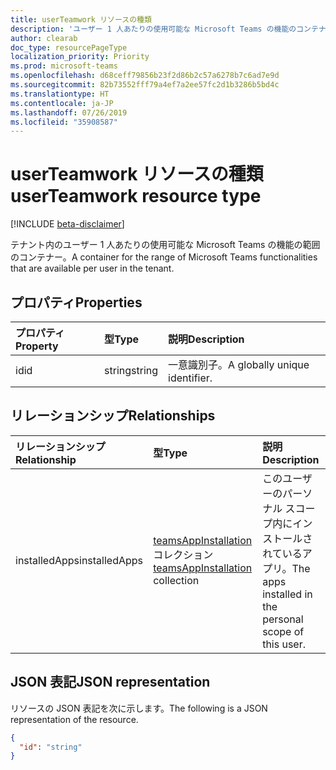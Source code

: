 ```yaml
---
title: userTeamwork リソースの種類
description: 'ユーザー 1 人あたりの使用可能な Microsoft Teams の機能のコンテナ―。 '
author: clearab
doc_type: resourcePageType
localization_priority: Priority
ms.prod: microsoft-teams
ms.openlocfilehash: d68ceff79856b23f2d86b2c57a6278b7c6ad7e9d
ms.sourcegitcommit: 82b73552fff79a4ef7a2ee57fc2d1b3286b5bd4c
ms.translationtype: HT
ms.contentlocale: ja-JP
ms.lasthandoff: 07/26/2019
ms.locfileid: "35908587"
---
```

# <a name="userteamwork-resource-type"></a><span data-ttu-id="fd780-103">userTeamwork リソースの種類</span><span class="sxs-lookup"><span data-stu-id="fd780-103">userTeamwork resource type</span></span>

[!INCLUDE [beta-disclaimer](../../includes/beta-disclaimer.md)]

<span data-ttu-id="fd780-104">テナント内のユーザー 1 人あたりの使用可能な Microsoft Teams の機能の範囲のコンテナー。</span><span class="sxs-lookup"><span data-stu-id="fd780-104">A container for the range of Microsoft Teams functionalities that are available per user in the tenant.</span></span>

## <a name="properties"></a><span data-ttu-id="fd780-105">プロパティ</span><span class="sxs-lookup"><span data-stu-id="fd780-105">Properties</span></span>

| <span data-ttu-id="fd780-106">プロパティ</span><span class="sxs-lookup"><span data-stu-id="fd780-106">Property</span></span> | <span data-ttu-id="fd780-107">型</span><span class="sxs-lookup"><span data-stu-id="fd780-107">Type</span></span> | <span data-ttu-id="fd780-108">説明</span><span class="sxs-lookup"><span data-stu-id="fd780-108">Description</span></span> |
|:---------------|:--------|:----------|
|<span data-ttu-id="fd780-109">id</span><span class="sxs-lookup"><span data-stu-id="fd780-109">id</span></span>|<span data-ttu-id="fd780-110">string</span><span class="sxs-lookup"><span data-stu-id="fd780-110">string</span></span>| <span data-ttu-id="fd780-111">一意識別子。</span><span class="sxs-lookup"><span data-stu-id="fd780-111">A globally unique identifier.</span></span> |

## <a name="relationships"></a><span data-ttu-id="fd780-112">リレーションシップ</span><span class="sxs-lookup"><span data-stu-id="fd780-112">Relationships</span></span>

| <span data-ttu-id="fd780-113">リレーションシップ</span><span class="sxs-lookup"><span data-stu-id="fd780-113">Relationship</span></span> | <span data-ttu-id="fd780-114">型</span><span class="sxs-lookup"><span data-stu-id="fd780-114">Type</span></span> | <span data-ttu-id="fd780-115">説明</span><span class="sxs-lookup"><span data-stu-id="fd780-115">Description</span></span> |
|:---------------|:--------|:----------|
|<span data-ttu-id="fd780-116">installedApps</span><span class="sxs-lookup"><span data-stu-id="fd780-116">installedApps</span></span>|<span data-ttu-id="fd780-117">[teamsAppInstallation](teamsappinstallation.md) コレクション</span><span class="sxs-lookup"><span data-stu-id="fd780-117">[teamsAppInstallation](teamsappinstallation.md) collection</span></span>|<span data-ttu-id="fd780-118">このユーザーのパーソナル スコープ内にインストールされているアプリ。</span><span class="sxs-lookup"><span data-stu-id="fd780-118">The apps installed in the personal scope of this user.</span></span>|

## <a name="json-representation"></a><span data-ttu-id="fd780-119">JSON 表記</span><span class="sxs-lookup"><span data-stu-id="fd780-119">JSON representation</span></span>

<span data-ttu-id="fd780-120">リソースの JSON 表記を次に示します。</span><span class="sxs-lookup"><span data-stu-id="fd780-120">The following is a JSON representation of the resource.</span></span>

<!-- {
  "blockType": "resource",
  "@odata.type": "microsoft.graph.userTeamwork",
  "baseType": "microsoft.graph.entity"
}-->

```json
{
  "id": "string"
}

```

<!-- uuid: 8fcb5dbc-d5aa-4681-8e31-b001d5168d79
2015-10-25 14:57:30 UTC -->
<!--
{
  "type": "#page.annotation",
  "description": "userteamwork resource",
  "keywords": "",
  "section": "documentation",
  "tocPath": "",
  "suppressions": []
}
-->

